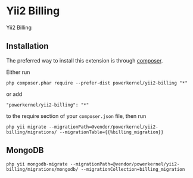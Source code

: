 Yii2 Billing
============
Yii2 Billing

Installation
------------

The preferred way to install this extension is through [composer](http://getcomposer.org/download/).

Either run

```
php composer.phar require --prefer-dist powerkernel/yii2-billing "*"
```

or add

```
"powerkernel/yii2-billing": "*"
```

to the require section of your `composer.json` file, then run

```
php yii migrate --migrationPath=@vendor/powerkernel/yii2-billing/migrations/ --migrationTable={{%billing_migration}}
```
MongoDB
-----
```
php yii mongodb-migrate --migrationPath=@vendor/powerkernel/yii2-billing/migrations/mongodb/ --migrationCollection=billing_migration
```